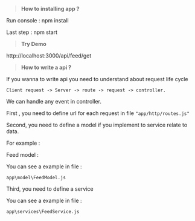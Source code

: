 

> **How to installing app ?**

Run console : npm install

Last step : npm start
>**Try Demo**

http://localhost:3000/api/feed/get

> **How to write a api ?**

If you wanna to write api you need to understand about request life cycle

`Client request -> Server -> route -> request -> controller.`

We can handle any event in controller.

First , you need to define url for each request in file `"app/http/routes.js"`

Second, you need to define a model if you implement to service relate to data.

For example :

Feed model :

You can see a example in file :

`app\model\FeedModel.js`

 Third, you need to define a service

 You can see a example in file :

`app\services\FeedService.js`




